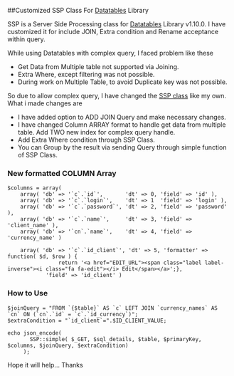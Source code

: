
##Customized SSP Class For [Datatables](http://datatables.net/) Library


SSP is a Server Side Processing class for [Datatables](http://datatables.net/) Library v1.10.0. 
I have customized it for include JOIN, Extra condition and Rename acceptance within query.

While using Datatables with complex query, I faced problem like these

 - Get Data from Multiple table not supported via Joining.
 - Extra Where, except filtering was not possible.
 - During work on Multiple Table, to avoid Duplicate key was not possible.

So due to allow complex query, I have changed the [SSP class](https://github.com/DataTables/DataTables/blob/master/examples/server_side/scripts/ssp.class.php) like my own. What i made changes are

 - I have added option to ADD JOIN Query and make necessary changes.
 - I have changed Column ARRAY format to handle get data from multiple table. Add TWO new index for complex query handle.
 - Add Extra Where condition through SSP Class.
 - You can Group by the result via sending Query through simple function of SSP Class.


### New formatted COLUMN Array #####

    $columns = array(
        array( 'db' => '`c`.`id`',       'dt' => 0, 'field' => 'id' ),
        array( 'db' => '`c`.`login`',    'dt' => 1  'field' => 'login' ),
        array( 'db' => '`c`.`password`', 'dt' => 2, 'field' => 'password' ),
        array( 'db' => '`c`.`name`',     'dt' => 3, 'field' => 'client_name' ),
        array( 'db' => '`cn`.`name`',    'dt' => 4, 'field' => 'currency_name' )

        array( 'db' => '`c`.`id_client`', 'dt' => 5, 'formatter' => function( $d, $row ) {
                    return '<a href="EDIT_URL"><span class="label label-inverse"><i class="fa fa-edit"></i> Edit</span></a>';}, 
                'field' => 'id_client' )

### How to Use #####

    $joinQuery = "FROM `{$table}` AS `c` LEFT JOIN `currency_names` AS `cn` ON (`cn`.`id` = `c`.`id_currency`)";
    $extraCondition = "`id_client`=".$ID_CLIENT_VALUE;
    
    echo json_encode(
           SSP::simple( $_GET, $sql_details, $table, $primaryKey, $columns, $joinQuery, $extraCondition)
         );
         



Hope it will help... 
Thanks
